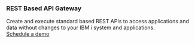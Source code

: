 ### REST Based API Gateway

<div class="api400-carousel-text">
Create and execute standard based REST APIs to access applications and data without changes to your IBM i system and applications.
</div>

<div markdown="1">
<div class="api400-schedule-button" markdown="1">
<a href="/company/product-inquiries">Schedule a demo</a>
</div>
</div>